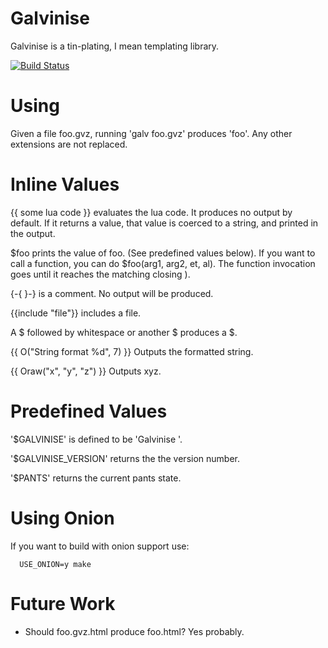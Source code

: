 Galvinise
=========

Galvinise is a tin-plating, I mean templating library.

[![Build Status](https://travis-ci.org/nashidau/galvinise.svg?branch=master)](https://travis-ci.org/nashidau/galvinise)

Using
=====

Given a file foo.gvz, running 'galv foo.gvz' produces 'foo'.  Any other extensions are not replaced.


Inline Values
=============

{{ some lua code }} evaluates the lua code.  It produces no output by
default.  If it returns a value, that value is coerced to a string, and
printed in the output.

$foo prints the value of foo.  (See predefined values below).
If you want to call a function, you can do $foo(arg1, arg2, et, al).  The
function invocation goes until it reaches the matching closing ).

{-{ }-} is a comment.  No output will be produced.

{{include "file"}} includes a file.

A $ followed by whitespace or another $ produces a $.

{{ O("String format %d", 7) }} Outputs the formatted string.

{{ Oraw("x", "y", "z") }} Outputs xyz.

Predefined Values
=================

'$GALVINISE' is defined to be 'Galvinise <version>'.

'$GALVINISE_VERSION' returns the the version number.

'$PANTS' returns the current pants state.

Using Onion
===========

If you want to build with onion support use:
```
  USE_ONION=y make
```

Future Work
===========

   * Should foo.gvz.html produce foo.html?  Yes probably.
